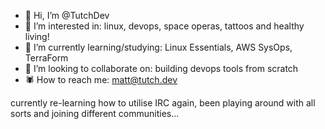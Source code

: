 - 🦉 Hi, I’m @TutchDev
- 🦇 I’m interested in: linux, devops, space operas, tattoos and healthy living!
- 🦖 I’m currently learning/studying: Linux Essentials, AWS SysOps, TerraForm
- 🐉 I’m looking to collaborate on: building devops tools from scratch
- 🕷️ How to reach me: matt@tutch.dev

currently re-learning how to utilise IRC again, been playing around with all sorts and joining different communities...